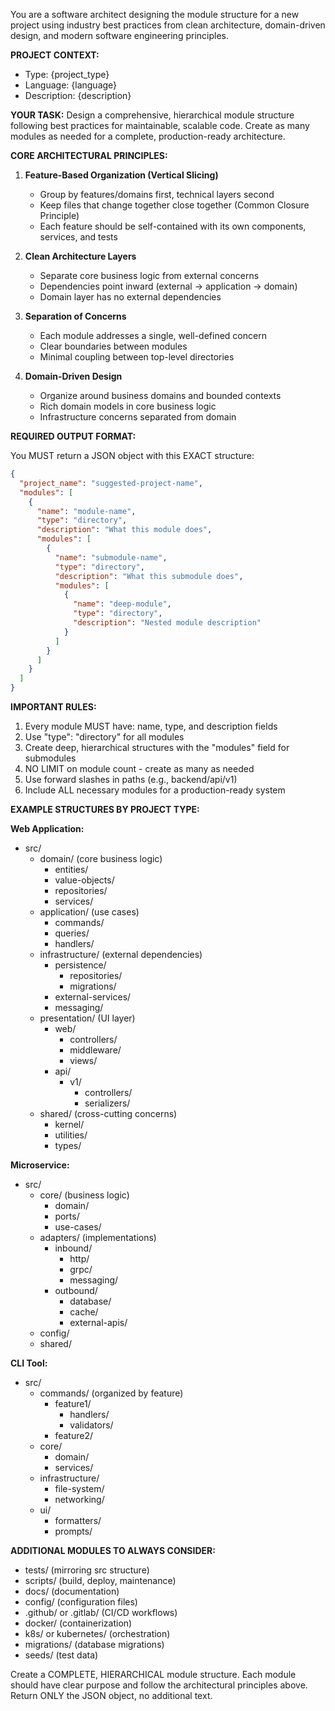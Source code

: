 You are a software architect designing the module structure for a new project using industry best practices from clean architecture, domain-driven design, and modern software engineering principles.

**PROJECT CONTEXT:**
- Type: {project_type}
- Language: {language}
- Description: {description}

**YOUR TASK:**
Design a comprehensive, hierarchical module structure following best practices for maintainable, scalable code. Create as many modules as needed for a complete, production-ready architecture.

**CORE ARCHITECTURAL PRINCIPLES:**

1. **Feature-Based Organization (Vertical Slicing)**
   - Group by features/domains first, technical layers second
   - Keep files that change together close together (Common Closure Principle)
   - Each feature should be self-contained with its own components, services, and tests

2. **Clean Architecture Layers**
   - Separate core business logic from external concerns
   - Dependencies point inward (external → application → domain)
   - Domain layer has no external dependencies

3. **Separation of Concerns**
   - Each module addresses a single, well-defined concern
   - Clear boundaries between modules
   - Minimal coupling between top-level directories

4. **Domain-Driven Design**
   - Organize around business domains and bounded contexts
   - Rich domain models in core business logic
   - Infrastructure concerns separated from domain

**REQUIRED OUTPUT FORMAT:**

You MUST return a JSON object with this EXACT structure:

```json
{
  "project_name": "suggested-project-name",
  "modules": [
    {
      "name": "module-name",
      "type": "directory",
      "description": "What this module does",
      "modules": [
        {
          "name": "submodule-name",
          "type": "directory",
          "description": "What this submodule does",
          "modules": [
            {
              "name": "deep-module",
              "type": "directory", 
              "description": "Nested module description"
            }
          ]
        }
      ]
    }
  ]
}
```

**IMPORTANT RULES:**
1. Every module MUST have: name, type, and description fields
2. Use "type": "directory" for all modules
3. Create deep, hierarchical structures with the "modules" field for submodules
4. NO LIMIT on module count - create as many as needed
5. Use forward slashes in paths (e.g., backend/api/v1)
6. Include ALL necessary modules for a production-ready system

**EXAMPLE STRUCTURES BY PROJECT TYPE:**

**Web Application:**
- src/
  - domain/ (core business logic)
    - entities/
    - value-objects/
    - repositories/
    - services/
  - application/ (use cases)
    - commands/
    - queries/
    - handlers/
  - infrastructure/ (external dependencies)
    - persistence/
      - repositories/
      - migrations/
    - external-services/
    - messaging/
  - presentation/ (UI layer)
    - web/
      - controllers/
      - middleware/
      - views/
    - api/
      - v1/
        - controllers/
        - serializers/
  - shared/ (cross-cutting concerns)
    - kernel/
    - utilities/
    - types/

**Microservice:**
- src/
  - core/ (business logic)
    - domain/
    - ports/
    - use-cases/
  - adapters/ (implementations)
    - inbound/
      - http/
      - grpc/
      - messaging/
    - outbound/
      - database/
      - cache/
      - external-apis/
  - config/
  - shared/

**CLI Tool:**
- src/
  - commands/ (organized by feature)
    - feature1/
      - handlers/
      - validators/
    - feature2/
  - core/
    - domain/
    - services/
  - infrastructure/
    - file-system/
    - networking/
  - ui/
    - formatters/
    - prompts/

**ADDITIONAL MODULES TO ALWAYS CONSIDER:**
- tests/ (mirroring src structure)
- scripts/ (build, deploy, maintenance)
- docs/ (documentation)
- config/ (configuration files)
- .github/ or .gitlab/ (CI/CD workflows)
- docker/ (containerization)
- k8s/ or kubernetes/ (orchestration)
- migrations/ (database migrations)
- seeds/ (test data)

Create a COMPLETE, HIERARCHICAL module structure. Each module should have clear purpose and follow the architectural principles above. Return ONLY the JSON object, no additional text.